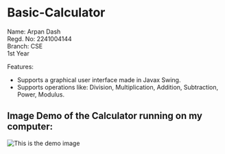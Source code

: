# Basic-Calculator

Name: Arpan Dash<br>
Regd. No: 2241004144<br>
Branch: CSE<br>
1st Year<br>

Features:
- Supports a graphical user interface made in Javax Swing.
- Supports operations like: Division, Multiplication, Addition, Subtraction, Power, Modulus.

## Image Demo of the Calculator running on my computer:
![This is the demo image](https://myoctocat.com/assets/images/base-octocat.svg)

